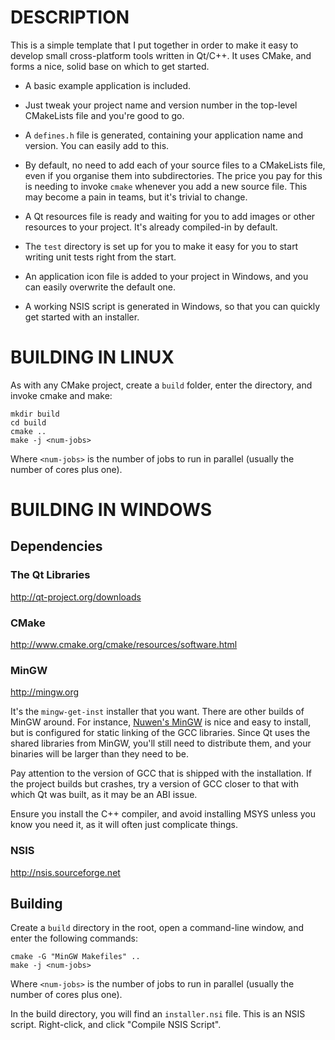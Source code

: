 DESCRIPTION
==========

This is a simple template that I put together in order to make it easy to
develop small cross-platform tools written in Qt/C++.  It uses CMake, and forms
a nice, solid base on which to get started.

* A basic example application is included.

* Just tweak your project name and version number in the top-level CMakeLists
  file and you're good to go.

* A `defines.h` file is generated, containing your application name and version.
  You can easily add to this.

* By default, no need to add each of your source files to a CMakeLists file,
  even if you organise them into subdirectories. The price you pay for this is
  needing to invoke `cmake` whenever you add a new source file. This may become
  a pain in teams, but it's trivial to change.

* A Qt resources file is ready and waiting for you to add images or other
  resources to your project.  It's already compiled-in by default.

* The `test` directory is set up for you to make it easy for you to start
  writing unit tests right from the start.

* An application icon file is added to your project in Windows, and you can
  easily overwrite the default one.

* A working NSIS script is generated in Windows, so that you can quickly get
  started with an installer.

BUILDING IN LINUX
=================

As with any CMake project, create a `build` folder, enter the directory, and
invoke cmake and make:

    mkdir build
    cd build
    cmake ..
    make -j <num-jobs>

Where `<num-jobs>` is the number of jobs to run in parallel (usually the number
of cores plus one).

BUILDING IN WINDOWS
===================

Dependencies
------------

### The Qt Libraries
http://qt-project.org/downloads

### CMake
http://www.cmake.org/cmake/resources/software.html

### MinGW
http://mingw.org

It's the `mingw-get-inst` installer that you want. There are other builds of
MinGW around. For instance, [Nuwen's MinGW](http://nuwen.net/mingw.html) is nice
and easy to install, but is configured for static linking of the GCC libraries.
Since Qt uses the shared libraries from MinGW, you'll still need to distribute
them, and your binaries will be larger than they need to be.

Pay attention to the version of GCC that is shipped with the installation. If
the project builds but crashes, try a version of GCC closer to that with which
Qt was built, as it may be an ABI issue.

Ensure you install the C++ compiler, and avoid installing MSYS unless you know
you need it, as it will often just complicate things.

### NSIS
http://nsis.sourceforge.net

Building
--------

Create a `build` directory in the root, open a command-line window, and enter
the following commands:

    cmake -G "MinGW Makefiles" ..
    make -j <num-jobs>

Where `<num-jobs>` is the number of jobs to run in parallel (usually the number
of cores plus one).

In the build directory, you will find an `installer.nsi` file. This is an NSIS
script. Right-click, and click "Compile NSIS Script".
